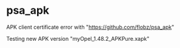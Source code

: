 # psa_apk
APK client certificate error with "https://github.com/flobz/psa_apk"

Testing new APK version "myOpel_1.48.2_APKPure.xapk"
